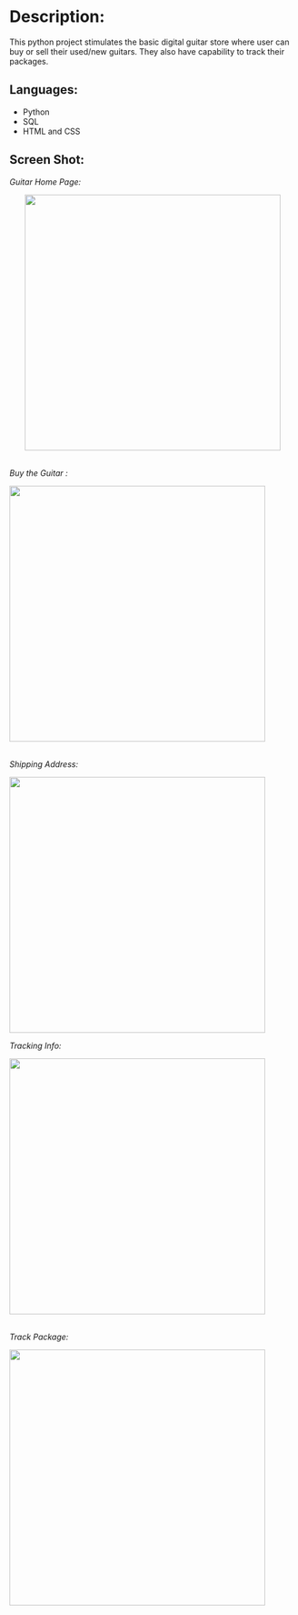 # Description: 

This python project stimulates the basic digital guitar store where user can buy or sell their used/new guitars. They also have capability to track their packages.

## Languages:

* Python
* SQL
* HTML and CSS


## Screen Shot:
<p>
 <i>Guitar Home Page:</i>
</p>
  <center><img src = "http://i.imgur.com/zISw0U6.jpg" width="450" height="450"></center>
<p>
<br>
<i> Buy the Guitar :</i>
</p>
  <img src = http://i.imgur.com/qTZdJ3O.jpg width="450" height="450">
<p>
<br>
 <i> Shipping Address:</i>
</p>
  <img src = "http://i.imgur.com/To5iE6k.jpg" width="450" height="450">
<br>
<p>
  <i>Tracking Info:</i>
</p>
  <img src = "http://i.imgur.com/HqWxn5Z.jpg" width="450" height="450">
<p>
<br>
  <i>Track Package:</i>
</p>
  <img src = "http://i.imgur.com/mXrqQ5m.jpg" width="450" height="450">

